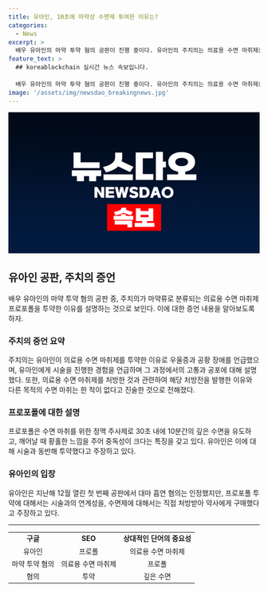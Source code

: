 ```yaml
---
title: 유아인, 10초에 마약성 수면제 투여한 이유는?
categories:
  - News
excerpt: >
  배우 유아인의 마약 투약 혐의 공판이 진행 중이다. 유아인의 주치의는 의료용 수면 마취제를 투약한 이유를 낱낱이 털어놨다. 주치의는 유아인의 우울증과 공황 장애로 심한 고통을 느꼈다고 주장하며, SGB 시술 후 마취가 필요하다고 생각했다고 강조했다. 또한, 유아인이 불면증을 앓기에 수면 마취제를 복용했다고 밝혔다. 유아인은 마약류로 지정된 프로포폴 등을 181회 이상 투약하고, 다른 사람의 명의로 수면제를 구매한 혐의로 불구속 기소됐다. 다음 공판은 7월 24일에 열린다.
feature_text: >
  ## koreablockchain 실시간 뉴스 속보입니다.

  배우 유아인의 마약 투약 혐의 공판이 진행 중이다. 유아인의 주치의는 의료용 수면 마취제를 투약한 이유를 낱낱이 털어놨다. 주치의는 유아인의 우울증과 공황 장애로 심한 고통을 느꼈다고 주장하며, SGB 시술 후 마취가 필요하다고 생각했다고 강조했다. 또한, 유아인이 불면증을 앓기에 수면 마취제를 복용했다고 밝혔다. 유아인은 마약류로 지정된 프로포폴 등을 181회 이상 투약하고, 다른 사람의 명의로 수면제를 구매한 혐의로 불구속 기소됐다. 다음 공판은 7월 24일에 열린다.
image: '/assets/img/newsdao_breakingnews.jpg'
---
```


<p><img src="/assets/img/newsdao_breakingnews.jpg" alt="koreablockchain 속보" /></p>

<h2 data-ke-size="size26">유아인 공판, 주치의 증언</h2>

<p data-ke-size="size16">배우 유아인의 마약 투약 혐의 공판 중, 주치의가 마약류로 분류되는 의료용 수면 마취제 프로포폴을 투약한 이유를 설명하는 것으로 보인다. 이에 대한 증언 내용을 알아보도록 하자.</p>

<h3 data-ke-size="size24">주치의 증언 요약</h3>

<p data-ke-size="size16">주치의는 유아인이 의료용 수면 마취제를 투약한 이유로 우울증과 공황 장애를 언급했으며, 유아인에게 시술을 진행한 경험을 언급하며 그 과정에서의 고통과 공포에 대해 설명했다. 또한, 의료용 수면 마취제를 처방한 것과 관련하여 해당 처방전을 발행한 이유와 다른 목적의 수면 마취는 한 적이 없다고 진술한 것으로 전해졌다. </p>

<h3 data-ke-size="size24">프로포폴에 대한 설명</h3>

<p data-ke-size="size16">프로포폴은 수면 마취를 위한 정맥 주사제로 30초 내에 10분간의 깊은 수면을 유도하고, 깨어날 때 황홀한 느낌을 주어 중독성이 크다는 특징을 갖고 있다. 유아인은 이에 대해 시술과 동반해 투약했다고 주장하고 있다.</p>

<h3 data-ke-size="size24">유아인의 입장</h3>

<p data-ke-size="size16">유아인은 지난해 12월 열린 첫 번째 공판에서 대마 흡연 혐의는 인정했지만, 프로포폴 투약에 대해서는 시술과의 연계성을, 수면제에 대해서는 직접 처방받아 약사에게 구매했다고 주장하고 있다.</p>

<hr>

<table>
  <tr>
    <td style="text-align: center; height: 17px;"><b>구글</b></td>
    <td style="text-align: center; height: 17px;"><b>SEO</b></td>
    <td style="text-align: center; height: 17px;"><b>상대적인 단어의 중요성</b></td>
  </tr>
  <tr>
    <td style="text-align: center;">유아인</td>
    <td style="text-align: center;">프로폴</td>
    <td style="text-align: center;">의료용 수면 마취제</td>
  </tr>
  <tr>
    <td style="text-align: center;">마약 투약 혐의</td>
    <td style="text-align: center;">의료용 수면 마취제</td>
    <td style="text-align: center;">프로폴</td>
  </tr>
  <tr>
    <td style="text-align: center;">혐의</td>
    <td style="text-align: center;">투약</td>
    <td style="text-align: center;">깊은 수면</td>
  </tr>
</table>

<p data-ke-size="size16">&nbsp;</p>

